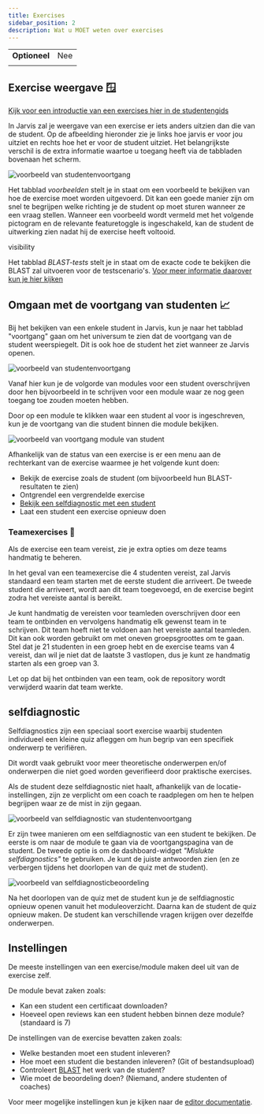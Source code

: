 ```yaml
---
title: Exercises
sidebar_position: 2
description: Wat u MOET weten over exercises
---
```


|                       |     |
|-----------------------|-----|
| **Optioneel**         | Nee |
|                       |     |

## Exercise weergave 🪟

[Kijk voor een introductie van een exercises hier in de studentengids](../../students/exercises)

In Jarvis zal je weergave van een exercise er iets anders uitzien dan die van de student. Op de afbeelding hieronder
zie je links hoe jarvis er voor jou uitziet en rechts hoe het er voor de student uitziet. Het belangrijkste verschil is de extra informatie waartoe u toegang heeft via de tabbladen bovenaan het scherm.

![voorbeeld van studentenvoortgang](/img/staff/coaches/exercises/coach-exercise-view-details.png)


Het tabblad *voorbeelden* stelt je in staat om een voorbeeld te bekijken van hoe de exercise moet worden uitgevoerd.
Dit kan een goede manier zijn om snel te begrijpen welke richting je de student op moet sturen wanneer ze een vraag stellen.
Wanneer een voorbeeld wordt vermeld met het volgende pictogram en de relevante featuretoggle is ingeschakeld, kan de student de uitwerking zien nadat hij de exercise heeft voltooid.
<link rel="stylesheet" href="https://fonts.googleapis.com/css2?family=Material+Symbols+Outlined:opsz,wght,FILL,GRAD@20..48,100..700,0..1,-50..200" />
<span class="material-symbols-outlined">
visibility
</span>

Het tabblad *BLAST-tests* stelt je in staat om de exacte code te bekijken die BLAST zal uitvoeren voor de testscenario's.
[Voor meer informatie daarover kun je hier kijken](../editor/blast)

## Omgaan met de voortgang van studenten 📈

Bij het bekijken van een enkele student in Jarvis, kun je naar het tabblad "voortgang" gaan om het universum te zien dat de voortgang van de student weerspiegelt. Dit is ook hoe de student het ziet wanneer ze Jarvis openen.

![voorbeeld van studentenvoortgang](/img/staff/coaches/exercises/student-progress.png)

Vanaf hier kun je de volgorde van modules voor een student overschrijven door hen bijvoorbeeld in te schrijven voor een module waar ze nog geen toegang toe zouden moeten hebben.

Door op een module te klikken waar een student al voor is ingeschreven, kun je de voortgang van die student binnen die module bekijken.

![voorbeeld van voortgang module van student](/img/staff/coaches/exercises/student-progress-module.png)

Afhankelijk van de status van een exercise is er een menu aan de rechterkant van de exercise waarmee je het volgende kunt doen:

* Bekijk de exercise zoals de student (om bijvoorbeeld hun BLAST-resultaten te zien)
* Ontgrendel een vergrendelde exercise
* [Bekijk een selfdiagnostic met een student](#selfdiagnostic)
* Laat een student een exercise opnieuw doen

### Teamexercises 👥

Als de exercise een team vereist, zie je extra opties om deze teams handmatig te beheren.

In het geval van een teamexercise die 4 studenten vereist,
zal Jarvis standaard een team starten met de eerste student die arriveert.
De tweede student die arriveert, wordt aan dit team toegevoegd,
en de exercise begint zodra het vereiste aantal is bereikt.

Je kunt handmatig de vereisten voor teamleden overschrijven door een team te ontbinden en vervolgens handmatig elk gewenst team in te schrijven. Dit team hoeft niet te voldoen aan het vereiste aantal teamleden.
Dit kan ook worden gebruikt om met oneven groepsgroottes om te gaan.
Stel dat je 21 studenten in een groep hebt en de exercise teams van 4 vereist, dan wil je niet dat de laatste 3 vastlopen,
dus je kunt ze handmatig starten als een groep van 3.

Let op dat bij het ontbinden van een team, ook de repository wordt verwijderd waarin dat team werkte. 

## selfdiagnostic

Selfdiagnostics zijn een speciaal soort exercise waarbij studenten individueel een kleine quiz afleggen om hun begrip van een specifiek onderwerp te verifiëren.

Dit wordt vaak gebruikt voor meer theoretische onderwerpen en/of onderwerpen die niet goed worden geverifieerd door praktische exercises.

Als de student deze selfdiagnostic niet haalt, afhankelijk van de locatie-instellingen,
zijn ze verplicht om een coach te raadplegen om hen te helpen begrijpen waar ze de mist in zijn gegaan.

![voorbeeld van selfdiagnostic van studentenvoortgang](/img/staff/coaches/exercises/student-progress-self-diagnostic.png)

Er zijn twee manieren om een selfdiagnostic van een student te bekijken. De eerste is om naar de module te gaan via de voortgangspagina van de student. De tweede optie is om de dashboard-widget *"Mislukte selfdiagnostics"* te gebruiken.
Je kunt de juiste antwoorden zien (en ze verbergen tijdens het doorlopen van de quiz met de student).

![voorbeeld van selfdiagnosticbeoordeling](/img/staff/coaches/exercises/self-diagnostic.png)

Na het doorlopen van de quiz met de student kun je de selfdiagnostic opnieuw openen vanuit het moduleoverzicht.
Daarna kan de student de quiz opnieuw maken. De student kan verschillende vragen krijgen over dezelfde onderwerpen.

## Instellingen

De meeste instellingen van een exercise/module maken deel uit van de exercise zelf.

De module bevat zaken zoals:
* Kan een student een certificaat downloaden?
* Hoeveel open reviews kan een student hebben binnen deze module? (standaard is 7)

De instellingen van de exercise bevatten zaken zoals:
* Welke bestanden moet een student inleveren?
* Hoe moet een student die bestanden inleveren? (Git of bestandsupload)
* Controleert [BLAST](../editor/blast) het werk van de student?
* Wie moet de beoordeling doen? (Niemand, andere studenten of coaches)

Voor meer mogelijke instellingen kun je kijken naar de [editor documentatie](../editor).
